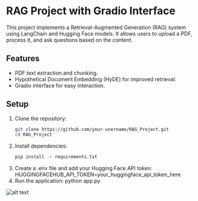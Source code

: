 # RAG Project with Gradio Interface

This project implements a Retrieval-Augmented Generation (RAG) system using LangChain and Hugging Face models. It allows users to upload a PDF, process it, and ask questions based on the content.

## Features
- PDF text extraction and chunking.
- Hypothetical Document Embedding (HyDE) for improved retrieval.
- Gradio interface for easy interaction.

## Setup
1. Clone the repository:
   ```bash
   git clone https://github.com/your-username/RAG_Project.git
   cd RAG_Project
2. Install dependencies:
    ```bash
    pip install -r requirements.txt
3. Create a .env file and add your Hugging Face API token:
    HUGGINGFACEHUB_API_TOKEN=your_huggingface_api_token_here
4. Run the application:
    python app.py

![alt text](image.png)
